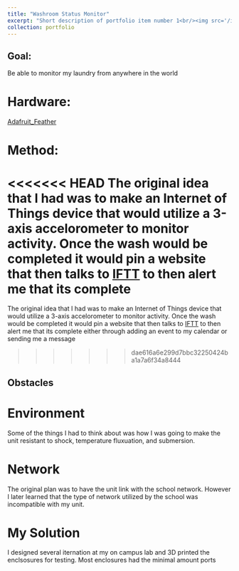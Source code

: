 ```yaml
---
title: "Washroom Status Monitor"
excerpt: "Short description of portfolio item number 1<br/><img src='/images/500x300.png'>"
collection: portfolio
---
```


## Goal: 
Be able to monitor my laundry from anywhere in the world

# Hardware:
[Adafruit_Feather](https://www.adafruit.com/)

# Method:

<<<<<<< HEAD
The original idea that I had was to make an Internet of Things device that would utilize a 3-axis accelorometer to monitor activity. Once the wash would be completed it would pin a website that then talks to [IFTT](https://www.iftt.com) to then alert me that its complete
=======
The original idea that I had was to make an Internet of Things device that would utilize a 3-axis accelorometer to monitor activity. Once the wash would be completed it would pin a website that then talks to [IFTT](https://www.iftt.com) to then alert me that its complete either through adding an event to my calendar or sending me a message
>>>>>>> dae616a6e299d7bbc32250424ba1a7a6f34a8444

## Obstacles

# Environment
Some of the things I had to think about was how I was going to make the unit resistant to shock, temperature fluxuation, and submersion. 

# Network
The original plan was to have the unit link with the school network. However I later learned that the type of network utilized by the school was incompatible with my unit.

# My Solution
I designed several iternation at my on campus lab and 3D printed the enclsosures for testing. Most enclosures had the minimal amount ports
